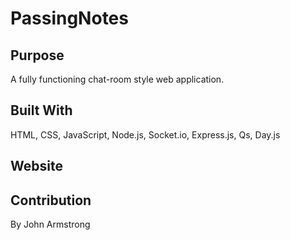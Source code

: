 # PassingNotes
## Purpose 
A fully functioning chat-room style web application. 
## Built With 
HTML, CSS, JavaScript, Node.js, Socket.io, Express.js, Qs, Day.js
## Website

## Contribution
By John Armstrong
